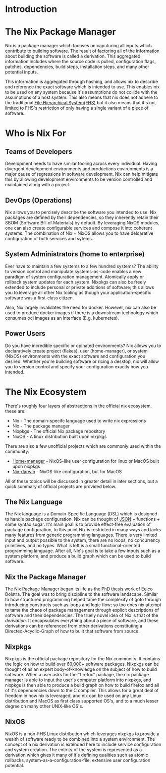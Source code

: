 # Introduction

# The Nix Package Manager

Nix is a package manager which focuses on
caputuring all inputs which contribute to building software.
The result of factoring all of the information about building
the software is called a derivation. This aggregated information includes where
the source code is pulled, configuration flags, patches,
dependencies, build steps, installation steps, and many other potential inputs.

This information is aggregated through hashing, and allows nix to
describe and reference the exact software which is intended to use.
This enables nix to be used on any system because it's assumptions
do not collide with the assumptions of a host system. This also means that
nix does not adhere to the traditional [File Hierarchical System(FHS)](https://en.wikipedia.org/wiki/Filesystem_Hierarchy_Standard)
but it also means that it's not limited to FHS's restriction of only having
a single variant of a piece of software.

# Who is Nix For

## Teams of Developers

Development needs to have similar tooling across every individual. Having divergent
development environments and productions environments is a major cause of regressions
in software development. Nix can help mitigate this by allowing development environments
to be version controlled and maintained along with a project.

## DevOps (Operations)

Nix allows you to percisely describe the software you intended to use. Nix packages
are defined by their dependencies, so they inherently retain their SBOM (Software Bill of Materials)
by default. By leveraging NixOS modules, one can also create configurable services and compose
it into coherent systems. The combination of Nix + NixOS allows you to have delcarative configuration
of both services and sytems.

## System Administrators (home to enterprise)

Ever have to maintain a few systems to a few hundred systems? The ability to version control and manipulate
systems-as-code enables a new paradigm of system configuration management. Atomically apply or rollback
system updates for each system. Nixpkgs can also be freely extended to include personal or private additions
of software; this allows you to leverage all other Nix tooling as though your application-specific software
was a first-class citizen.

Also, Nix largely invalidates the need for docker. However, nix can also be used to produce docker images
if there is a downstream technology which consumes oci images as an interface (E.g. kubernetes).

## Power Users

Do you have incredible specific or opinated environments? Nix allows you to declaratively create
project (flakes), user (home-manager), or system (NixOS) environments with the exact software
and configuration you desired. Whether you're building software or ricing a desktop, nix will allow
you to version control and specify your configuration exactly how you intended.

# The Nix Ecosystem

There's roughly four layers of abstractions in the official nix ecosystem, these are:

- Nix - The domain-specifc language used to write nix expressions
- Nix - The package manager
- Nixpkgs - The official Nix package repository
- NixOS - A linux distribution built upon nixpkgs

There are also a few unofficial projects which are commonly used within the community:
- [Home-manager](https://github.com/nix-community/home-manager) - NixOS-like user configuration for linux or MacOS built upon nixpkgs
- [Nix-darwin](https://github.com/LnL7/nix-darwin) - NixOS-like configuration, but for MacOS

All of these topics will be discussed in greater detail in later sections, but a 
quick summary of official projects are provided below.

## The Nix Language

The Nix language is a Domain-Specific Language (DSL) which is designed to
handle package configuration. Nix can be thought of [JSON](https://en.wikipedia.org/wiki/JSON) + functions +
some syntax sugar. It's main goal is to provide effect-free evaluation of
package configuration, to this point Nix is restricted in many ways and lacks
many features from generic programming languages. There is very limited input and
output possible to the system, there are no loops, no concurrency primitives, and
no types. What is left is a small functional-oriented programming language. After all,
Nix's goal is to take a few inputs such as a system platform, and produce a build
graph which can be used to build software.

## Nix the Package Manager

The Nix Package Manager began its life as the [PhD thesis work](https://edolstra.github.io/pubs/phd-thesis.pdf)
of Eelco Dolstra. The goal was to bring discipline to the software landscape. Similar to
how structured programming helped tame the complexity of goto through introducing constructs such
as loops and logic flow; so too does nix attempt to tame the chaos of package management
through explicit descriptions of software and their dependencies. The truely novel idea
of Nix is that of the *derivation*. It encapsulates everything about a piece of software,
and these derivations can be referenced from other derivations constituting a Directed-Acyclic-Graph
of how to built that software from source.

## Nixpkgs

Nixpkgs is the official package repository for the Nix community. It contains the logic
on how to build over 60,000+ software packages. Nixpkgs can be thought of as an
expert body-of-knowledge on the subject of how to build software. When a user
asks for the "firefox" package, the nix package manager is able to input the user's computer
platform into nixpkgs, and nixpkgs is then able to produce a build graph on
how to build firefox and all of it's dependencies down to the C compiler.
This allows for a great deal of freedom in how nix is leveraged, and nix can be used on any Linux distribution and MacOS as
first class supported OS's, and to a much lesser degree on many other UNIX-like OS's.

## NixOS

NixOS is a non-FHS Linux distribution which leverages nixpkgs to provide a wealth
of software ready to be combined into a system environment. The concept of a nix
derivation is extended here to include service configuration and system creation.
The entirity of the system is represented as a derivation which gives it many of
it's defining qualities such as atomic rollbacks, system-as-a-configuration-file,
extensive user configuration potential.
